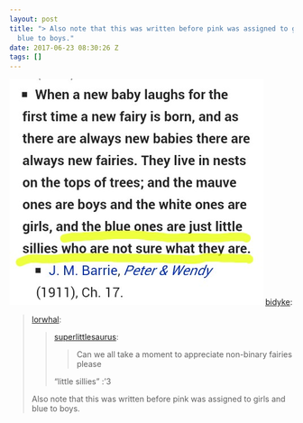 ```yaml
---
layout: post
title: "> Also note that this was written before pink was assigned to girls and
  blue to boys."
date: 2017-06-23 08:30:26 Z
tags: []
---
```

![](/media/2017/06/162156174066.jpg)
[bidyke](http://bidyke.tumblr.com/post/106134417003/lorwhal-superlittlesaurus-can-we-all-take-a):

> [lorwhal](http://lorwhal.tumblr.com/post/104356729149/superlittlesaurus-can-we-all-take-a-moment-to):
> 
> > [superlittlesaurus](http://superlittlesaurus.tumblr.com/post/102646855280/can-we-all-take-a-moment-to-appreciate-non-binary):
> > 
> > > Can we all take a moment to appreciate non-binary fairies please
> > 
> > “little sillies” :’3
> 
> Also note that this was written before pink was assigned to girls and blue to boys.
